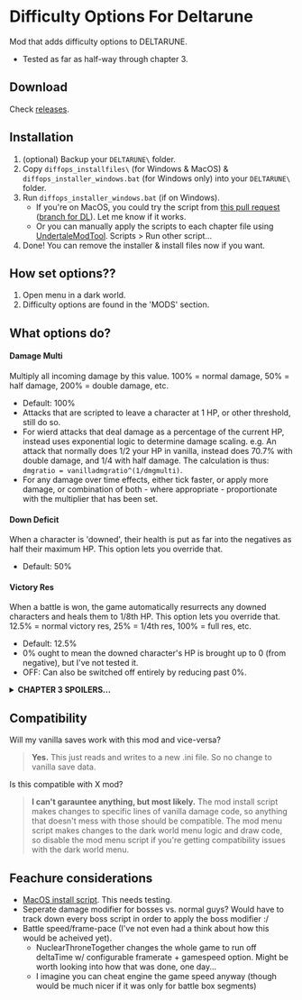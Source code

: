 # Difficulty Options For Deltarune
Mod that adds difficulty options to DELTARUNE.
 - Tested as far as half-way through chapter 3.

## Download
Check [releases](https://github.com/Emmehehe/DifficultyOptionsForDeltarune/releases).

## Installation
1. (optional) Backup your `DELTARUNE\` folder.
2. Copy `diffops_installfiles\` (for Windows & MacOS) & `diffops_installer_windows.bat` (for Windows only) into your `DELTARUNE\` folder.
3. Run `diffops_installer_windows.bat` (if on Windows).
   - If you're on MacOS, you could try the script from [this pull request](https://github.com/Emmehehe/DifficultyOptionsForDeltarune/pull/2) ([branch for DL](https://github.com/Emmehehe/DifficultyOptionsForDeltarune/tree/add-installer-for-macos)). Let me know if it works.
   - Or you can manually apply the scripts to each chapter file using [UndertaleModTool](https://github.com/UnderminersTeam/UndertaleModTool/releases). Scripts > Run other script...
4. Done! You can remove the installer & install files now if you want.

## How set options??
1. Open menu in a dark world.
2. Difficulty options are found in the 'MODS' section.

## What options do?
#### Damage Multi
Multiply all incoming damage by this value. 100% = normal damage, 50% = half damage, 200% = double damage, etc.
- Default: 100%
- Attacks that are scripted to leave a character at 1 HP, or other threshold, still do so.
- For wierd attacks that deal damage as a percentage of the current HP, instead uses exponential logic to determine damage scaling. e.g. An attack that normally does 1/2 your HP in vanilla, instead does 70.7% with double damage, and 1/4 with half damage. The calculation is thus: `dmgratio = vanilladmgratio^(1/dmgmulti)`.
- For any damage over time effects, either tick faster, or apply more damage, or combination of both - where appropriate - proportionate with the multiplier that has been set.

#### Down Deficit
When a character is 'downed', their health is put as far into the negatives as half their maximum HP. This option lets you override that. 
- Default: 50%

#### Victory Res
When a battle is won, the game automatically resurrects any downed characters and heals them to 1/8th HP. This option lets you override that. 12.5% = normal victory res, 25% = 1/4th res, 100% = full res, etc.
- Default: 12.5%
- 0% ought to mean the downed character's HP is brought up to 0 (from negative), but I've not tested it.
- OFF: Can also be switched off entirely by reducing past 0%.

<details> 
  <summary><strong>CHAPTER 3 SPOILERS...</strong></summary>

  > #### Gameboard Dmg Multi
  > Multiplier for the damage in the chapter 3 game boards. 100% = normal damage, 50% = half damage, 200% = double damage, etc.
  > - Warning: This entire option hasn't been tested yet!
  > - Only shows up in the menu in chapter 3.
  > - Default: INHERIT
  > - INHERIT - Can also be set to inherit from 'Damage Multi' by reducing past 0%.
  > - Attacks that are scripted to leave a character at 1 HP, or other threshold, still do so.
</details>

## Compatibility
Will my vanilla saves work with this mod and vice-versa?
> **Yes.**
> This just reads and writes to a new .ini file. So no change to vanilla save data.

Is this compatible with X mod?
> **I can't garauntee anything, but most likely.**
> The mod install script makes changes to specific lines of vanilla damage code, so anything that doesn't mess with those should be compatible.
> The mod menu script makes changes to the dark world menu logic and draw code, so disable the mod menu script if you're getting compatibility issues with the dark world menu.

## Feachure considerations
 - [MacOS install script](https://github.com/Emmehehe/DifficultyOptionsForDeltarune/pull/2). This needs testing.
 - Seperate damage modifier for bosses vs. normal guys? Would have to track down every boss script in order to apply the boss modifier :/
 - Battle speed/frame-pace (I've not even had a think about how this would be acheived yet).
   - NuclearThroneTogether changes the whole game to run off deltaTime w/ configurable framerate + gamespeed option. Might be worth looking into how that was done, one day...
   - I imagine you can cheat engine the game speed anyway (though would be much nicer if it was only for battle box segments)
